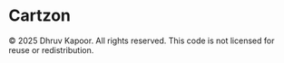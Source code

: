 # Cartzon
© 2025 Dhruv Kapoor. All rights reserved. This code is not licensed for reuse or redistribution.
